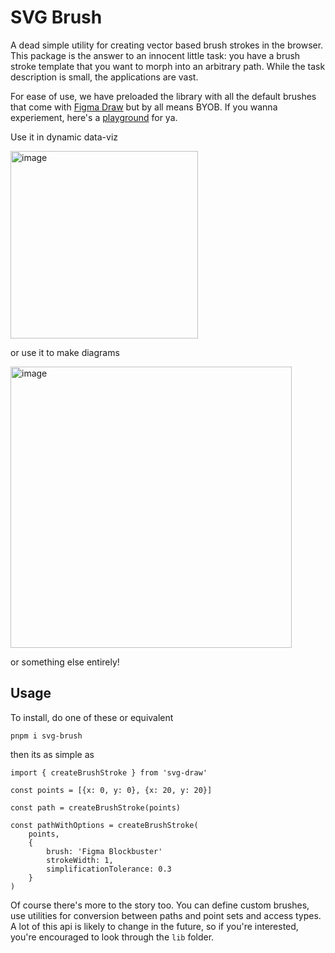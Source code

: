 # SVG Brush

A dead simple utility for creating vector based brush strokes in the browser. This package is the answer to an innocent little task: you have a brush stroke template that you want to morph into an arbitrary path. While the task description is small, the applications are vast. 

For ease of use, we have preloaded the library with all the default brushes that come with [Figma Draw](https://www.figma.com/draw/) but by all means BYOB. If you wanna experiement, here's a [playground](https://svg-brush-pink.vercel.app/) for ya.

Use it in dynamic data-viz

<img  height="300" alt="image" src="https://github.com/user-attachments/assets/862ef240-fe27-4e45-9783-9f90cf1bef49" />

or use it to make diagrams

<img height="450" alt="image" src="https://github.com/user-attachments/assets/574a17ef-9369-471a-ba7b-8165c03f57f9" />

or something else entirely!

## Usage

To install, do one of these or equivalent
```
pnpm i svg-brush
```
then its as simple as
```
import { createBrushStroke } from 'svg-draw'

const points = [{x: 0, y: 0}, {x: 20, y: 20}]

const path = createBrushStroke(points)

const pathWithOptions = createBrushStroke(
    points,
    {
        brush: 'Figma Blockbuster'
        strokeWidth: 1,
        simplificationTolerance: 0.3
    }
)
```
Of course there's more to the story too. You can define custom brushes, use utilities for conversion between paths and point sets and access types. A lot of this api is likely to change in the future, so if you're interested, you're encouraged to look through the `lib` folder.

